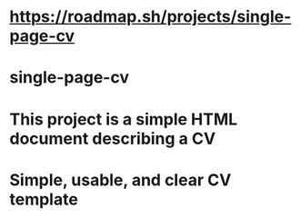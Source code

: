 # https://roadmap.sh/projects/single-page-cv
# single-page-cv
# This project is a simple HTML document describing a CV
# Simple, usable, and clear CV template

